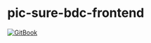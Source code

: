 # pic-sure-bdc-frontend
[![GitBook](https://img.shields.io/badge/GitBook-PIC&#8209;SURE-brightgreen)](https://pic-sure.gitbook.io/nhlbi-biodata-catalyst-powered-by-pic-sure/)
